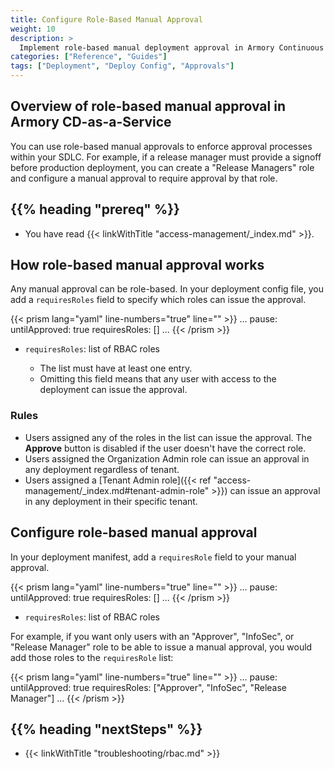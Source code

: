 ```yaml
---
title: Configure Role-Based Manual Approval
weight: 10
description: >
  Implement role-based manual deployment approval in Armory Continuous Deployment-as-a-Service.
categories: ["Reference", "Guides"]
tags: ["Deployment", "Deploy Config", "Approvals"]
---
```


## Overview of role-based manual approval in Armory CD-as-a-Service

You can use role-based manual approvals to enforce approval processes within your SDLC. For example, if a release manager must provide a signoff before production deployment, you can create a "Release Managers" role and configure a manual approval to require approval by that role.

## {{% heading "prereq" %}}

* You have read {{< linkWithTitle "access-management/_index.md" >}}.

## How role-based manual approval works

Any manual approval can be role-based. In your deployment config file, you add a `requiresRoles` field to specify which roles can issue the approval.

{{< prism lang="yaml" line-numbers="true" line="" >}}
...
pause:
  untilApproved: true
  requiresRoles: []
...
{{< /prism >}}

- `requiresRoles`: list of RBAC roles

  - The list must have at least one entry.
  - Omitting this field means that any user with access to the deployment can issue the approval.

### Rules

* Users assigned any of the roles in the list can issue the approval. The **Approve** button is disabled if the user doesn't have the correct role.
* Users assigned the Organization Admin role can issue an approval in any deployment regardless of tenant.
* Users assigned a [Tenant Admin role]({{< ref "access-management/_index.md#tenant-admin-role" >}}) can issue an approval in any deployment in their specific tenant.

## Configure role-based manual approval

In your deployment manifest, add a `requiresRole` field to your manual approval.

{{< prism lang="yaml" line-numbers="true" line="" >}}
...
pause:
  untilApproved: true
  requiresRoles: []
...
{{< /prism >}}

- `requiresRoles`: list of RBAC roles

For example, if you want only users with an "Approver", "InfoSec", or "Release Manager" role to be able to issue a manual approval, you would add those roles to the `requiresRole` list:

{{< prism lang="yaml" line-numbers="true" line="" >}}
...
pause:
  untilApproved: true
  requiresRoles: ["Approver", "InfoSec", "Release Manager"]
...
{{< /prism >}}

## {{%  heading "nextSteps" %}}

* {{< linkWithTitle "troubleshooting/rbac.md" >}}